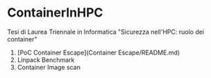 # ContainerInHPC

Tesi di Laurea Triennale in Informatica "Sicurezza nell'HPC: ruolo dei container"

1. [PoC Container Escape](Container Escape/README.md)
2. Linpack Benchmark
3. Container Image scan
